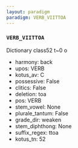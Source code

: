 ```yaml
---
layout: paradigm
paradigm: VERB_VIITTOA
---
```

### ` VERB_VIITTOA `

Dictionary class52 t~0 o
* harmony: back
* upos: VERB
* kotus_av: C
* possessive: False
* clitics: False
* deletion: toa
* pos: VERB
* stem_vowel: None
* plurale_tantum: False
* grade_dir: weaken
* stem_diphthong: None
* suffix_regex: ttoa
* kotus_tn: 52
